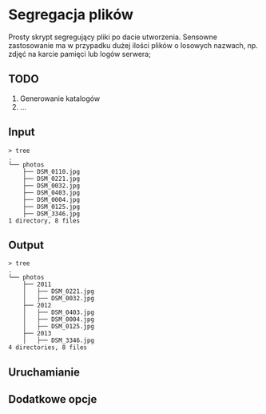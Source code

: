 # Segregacja plików
Prosty skrypt segregujący pliki po dacie utworzenia. Sensowne zastosowanie ma w przypadku dużej ilości plików o losowych nazwach, np. zdjęć na karcie pamięci lub logów serwera;

## TODO
1. Generowanie katalogów
2. ...

## Input
    > tree
    .
    └── photos
        ├── DSM_0110.jpg
        ├── DSM_0221.jpg
        ├── DSM_0032.jpg
        ├── DSM_0403.jpg
        ├── DSM_0004.jpg
        ├── DSM_0125.jpg
        ├── DSM_3346.jpg
    1 directory, 8 files

## Output

    > tree
    .
    └── photos
        ├── 2011
        │   ├── DSM_0221.jpg
        │   ├── DSM_0032.jpg
        ├── 2012
        │   ├── DSM_0403.jpg
        │   ├── DSM_0004.jpg
        │   ├── DSM_0125.jpg
        ├── 2013
        │   ├── DSM_3346.jpg
    4 directories, 8 files

## Uruchamianie

## Dodatkowe opcje